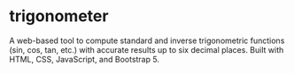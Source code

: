 # trigonometer
A web-based tool to compute standard and inverse trigonometric functions (sin, cos, tan, etc.) with accurate results up to six decimal places. Built with HTML, CSS, JavaScript, and Bootstrap 5.
